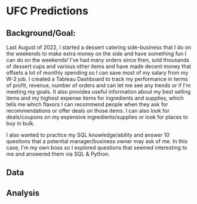 # UFC Predictions
## Background/Goal:
Last August of 2022, I started a dessert catering side-business that I do on the weekends to make extra money on the side and have something fun I can do on the weekends! I've had many orders since then, sold thousands of dessert cups and various other items and have made decent money that offsets a lot of monthly spending so I can save most of my salary from my W-2 job. I created a Tableau Dashboard to track my performance in terms of profit, revenue, number of orders and can let me see any trends or if I'm meeting my goals. It also provides useful information about my best selling items and my highest expense items for ingredients and supplies, which tells me which flavors I can recommend people when they ask for recommendations or offer deals on those items. I can also look for deals/coupons on my expensive ingredients/supplies or look for places to buy in bulk.

I also wanted to practice my SQL knowledge/ability and answer 10 questions that a potential manager/business owner may ask of me. In this case, I'm my own boss so I explored questions that seemed interesting to me and answered them via SQL & Python.

## Data
## Analysis
